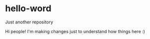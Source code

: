 # hello-word
Just another repository

Hi people!
I'm making changes just to understand how things here :)
